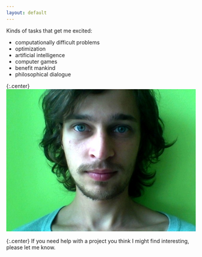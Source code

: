 ```yaml
---
layout: default
---
```


Kinds of tasks that get me excited:

* computationally difficult problems
* optimization
* artificial intelligence
* computer games
* benefit mankind
* philosophical dialogue

{:.center}
![My photo](/assets/face.jpg)

{:.center}
If you need help with a project you think I might find interesting,
please let me know.

